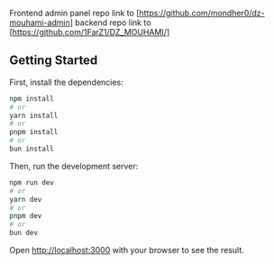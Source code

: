Frontend admin panel repo link to [https://github.com/mondher0/dz-mouhami-admin]
backend  repo link to [https://github.com/1FarZ1/DZ_MOUHAMI/]



## Getting Started

First, install the dependencies:

```bash
npm install
# or
yarn install
# or
pnpm install
# or
bun install
```

Then, run the development server:

```bash
npm run dev
# or
yarn dev
# or
pnpm dev
# or
bun dev
```

Open [http://localhost:3000](http://localhost:3000) with your browser to see the result.